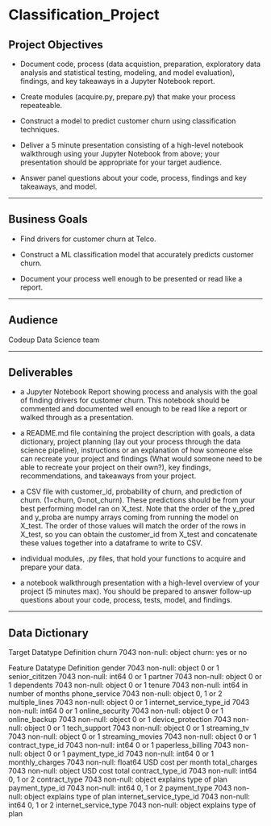 # Classification_Project


## Project Objectives

- Document code, process (data acquistion, preparation, exploratory data analysis and statistical testing, modeling, and model evaluation), findings, and key takeaways in a Jupyter Notebook report.

- Create modules (acquire.py, prepare.py) that make your process repeateable.

- Construct a model to predict customer churn using classification techniques.

- Deliver a 5 minute presentation consisting of a high-level notebook walkthrough using your Jupyter Notebook from above; your presentation should be appropriate for your target audience.

- Answer panel questions about your code, process, findings and key takeaways, and model.

___________________________________________________________________________________

## Business Goals

- Find drivers for customer churn at Telco.

- Construct a ML classification model that accurately predicts customer churn.

- Document your process well enough to be presented or read like a report.

___________________________________________________________________________________

## Audience

Codeup Data Science team

___________________________________________________________________________________

## Deliverables


- a Jupyter Notebook Report showing process and analysis with the goal of finding drivers for customer churn. This notebook should be commented and documented well enough to be read like a report or walked through as a presentation.

- a README.md file containing the project description with goals, a data dictionary, project planning (lay out your process through the data science pipeline), instructions or an explanation of how someone else can recreate your project and findings (What would someone need to be able to recreate your project on their own?), key findings, recommendations, and takeaways from your project.

- a CSV file with customer_id, probability of churn, and prediction of churn. (1=churn, 0=not_churn). These predictions should be from your best performing model ran on X_test. Note that the order of the y_pred and y_proba are numpy arrays coming from running the model on X_test. The order of those values will match the order of the rows in X_test, so you can obtain the customer_id from X_test and concatenate these values together into a dataframe to write to CSV.

- individual modules, .py files, that hold your functions to acquire and prepare your data.

- a notebook walkthrough presentation with a high-level overview of your project (5 minutes max). You should be prepared to answer follow-up questions about your code, process, tests, model, and findings.

___________________________________________________________________________________

## Data Dictionary

Target	Datatype	Definition
churn	7043 non-null: object	churn: yes or no

Feature	Datatype	Definition
gender	7043 non-null: object	0 or 1
senior_cititzen	7043 non-null: int64	0 or 1
partner	7043 non-null: object	0 or 1
dependents	7043 non-null: object	0 or 1
tenure	7043 non-null: int64	 in number of months
phone_service	7043 non-null: object	0, 1 or 2
multiple_lines	7043 non-null: object	0 or 1
internet_service_type_id	7043 non-null: int64	0 or 1
online_security	7043 non-null: object	0 or 1
online_backup	7043 non-null: object	0 or 1
device_protection	7043 non-null: object	0 or 1
tech_support	7043 non-null: object	0 or 1
streaming_tv	7043 non-null: object	0 or 1
streaming_movies	7043 non-null: object	0 or 1
contract_type_id	7043 non-null: int64	0 or 1
paperless_billing	7043 non-null: object	0 or 1
payment_type_id	7043 non-null: int64	0 or 1
monthly_charges	7043 non-null: float64	USD cost per month
total_charges	7043 non-null: object	USD cost total
contract_type_id	7043 non-null: int64	0, 1 or 2
contract_type	7043 non-null: object	explains type of plan
payment_type_id	7043 non-null: int64	0, 1 or 2
payment_type	7043 non-null: object	explains type of plan
internet_service_type_id	7043 non-null: int64	0, 1 or 2
internet_service_type	7043 non-null: object	explains type of plan


